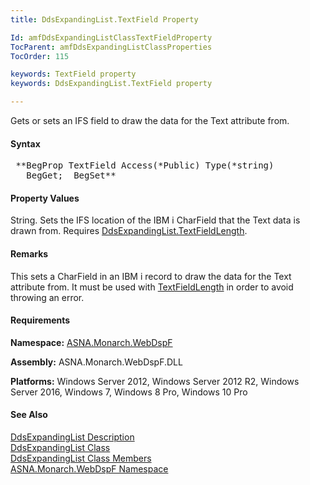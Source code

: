 ```yaml
---
title: DdsExpandingList.TextField Property

Id: amfDdsExpandingListClassTextFieldProperty
TocParent: amfDdsExpandingListClassProperties
TocOrder: 115

keywords: TextField property
keywords: DdsExpandingList.TextField property

---
```


Gets or sets an IFS field to draw the data for the Text attribute from.

#### Syntax
<pre class="prettyprint"> **BegProp TextField Access(*Public) Type(*string)
   BegGet;  BegSet** </pre>

#### Property Values
String. Sets the IFS location of the IBM i CharField that the Text data is drawn from. Requires [DdsExpandingList.TextFieldLength](amfDdsExpandingListClassTextFieldLengthProperty.html).

#### Remarks
This sets a CharField in an IBM i record to draw the data for the Text attribute from. It must be used with [TextFieldLength](amfDdsExpandingListClassTextFieldLengthProperty.html) in order to avoid throwing an error. 

#### Requirements
**Namespace:** [ASNA.Monarch.WebDspF](amfWebDspFNamespace.html)

**Assembly:** ASNA.Monarch.WebDspF.DLL

**Platforms:** Windows Server 2012, Windows Server 2012 R2, Windows Server 2016, Windows 7, Windows 8 Pro, Windows 10 Pro

#### See Also
[DdsExpandingList Description](amfUnderstandingLists.html)<br /> [ DdsExpandingList Class](amfDdsExpandingListClass.html) <br /> [ DdsExpandingList Class Members](amfDdsExpandingListClassMembers.html) <br /> [ ASNA.Monarch.WebDspF Namespace](amfWebDspFNamespace.html) 
